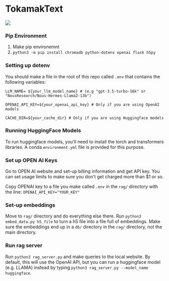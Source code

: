 # TokamakText
![](assets/chatd3d.png)
### Pip Environment
1. Make pip environemnt
2. `python3 -m pip install chromadb python-dotenv openai flask h5py`


### Setting up dotenv
You should make a file in the root of this repo called `.env` that contains the following variables:
```
LLM_NAME= ${your_llm_model_name} # (e.g "gpt-3.5-turbo-16k" or "NousResearch/Nous-Hermes-Llama2-13b")

OPENAI_API_KEY=${your_openai_api_key} # Only if you are using OpenAI models

CACHE_DIR=${your_cache_dir} # Only if you are using Huggingface models
```

### Running HuggingFace Models
To run huggingface models, you'll need to install the torch and transformers libraries. A conda `environment.yml` file is provided for this purpose.



### Set up OPEN AI Keys
Go to OPEN AI website and set-up billing information and get API key. You can set usage limits to make sure you don't get charged more than $1 or so. 

Copy OPENAI key to a file you make called `.env` in the `rag/` directory with the line: `OPENAI_API_KEY="YOUR_KEY"`


### Set-up embeddings
Move to `rag/` directory and do everything else there. Run `python3 embed_data.py h5_file` to turn a h5 file into a file full of embeddings. Make sure the embeddings end up in a `db/` directory in the `rag/` directory, not the main directory. 

### Run rag server
Run `python3 rag_server.py` and make queries to the local website. By default, this will use the OpenAI API, but you can run a huggingface model (e.g. LLAMA) instead by typing `python3 rag_server.py --model_name huggingface`.
